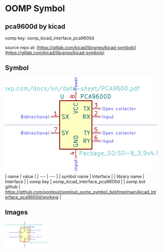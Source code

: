 # OOMP Symbol  
## pca9600d  by kicad  
  
oomp key: oomp_kicad_interface_pca9600d  
  
source repo at: [https://gitlab.com/kicad/libraries/kicad-symbols](https://gitlab.com/kicad/libraries/kicad-symbols)  
## Symbol  
  
[![working.png](working_600.png)](working.png)  
| name | value | 
| --- | --- | 
| symbol name | Interface | 
| library name | Interface | 
| oomp key | oomp_kicad_interface_pca9600d | 
| oomp bot github | https://github.com/oomlout/oomlout_oomp_symbol_bot/tree/main/kicad_interface_pca9600d/working | 
## Images  
  
[![working.png](working_140.png)](working.png)  
